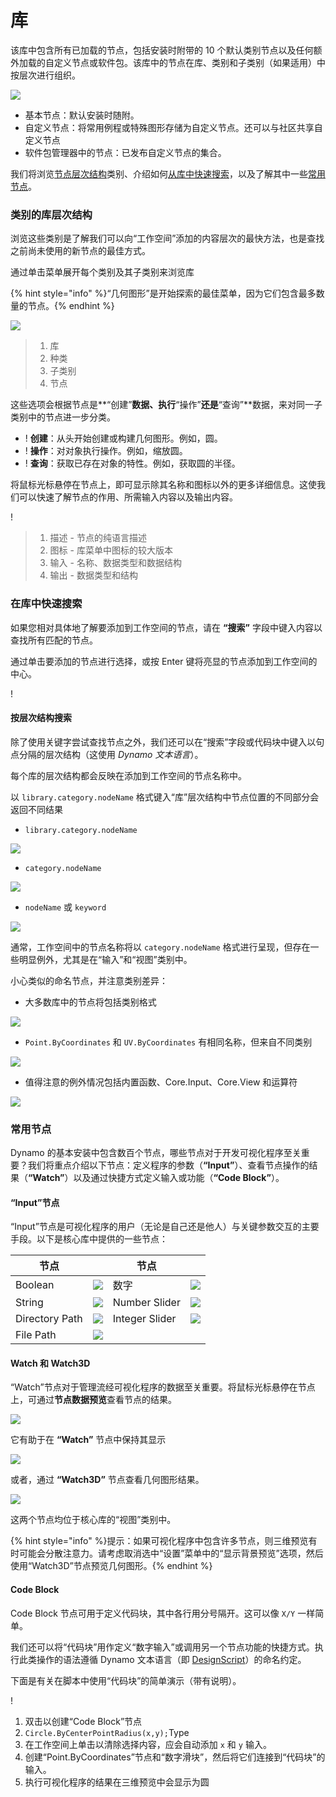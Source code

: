 # 库

该库中包含所有已加载的节点，包括安装时附带的 10 个默认类别节点以及任何额外加载的自定义节点或软件包。该库中的节点在库、类别和子类别（如果适用）中按层次进行组织。

![](images/3-2/library-libraryUI.jpg)

* 基本节点：默认安装时随附。
* 自定义节点：将常用例程或特殊图形存储为自定义节点。还可以与社区共享自定义节点
* 软件包管理器中的节点：已发布自定义节点的集合。

我们将浏览[节点层次结构](2-library.md#library-hierarchy-for-categories)类别、介绍如何[从库中快速搜索](2-library.md#search-by-hierarchy)，以及了解其中一些[常用节点](2-library.md#frequently-used-nodes)。

### 类别的库层次结构

浏览这些类别是了解我们可以向“工作空间”添加的内容层次的最快方法，也是查找之前尚未使用的新节点的最佳方式。

通过单击菜单展开每个类别及其子类别来浏览库

{% hint style="info" %}“几何图形”是开始探索的最佳菜单，因为它们包含最多数量的节点。{% endhint %}

![](images/3-2/library-modifiedandresizelibrarycategories.jpg)

> 1. 库
> 2. 种类
> 3. 子类别
> 4. 节点

这些选项会根据节点是**“创建”**数据、执行**“操作”**还是**“查询”**数据，来对同一子类别中的节点进一步分类。

* \![](<images/3-2/user interface - create.jpg>) **创建**：从头开始创建或构建几何图形。例如，圆。
* \![](<images/3-2/user interface - action.jpg>) **操作**：对对象执行操作。例如，缩放圆。
* \![](<images/3-2/user interface - query.jpg>) **查询**：获取已存在对象的特性。例如，获取圆的半径。

将鼠标光标悬停在节点上，即可显示除其名称和图标以外的更多详细信息。这使我们可以快速了解节点的作用、所需输入内容以及输出内容。

\![](<images/3-2/user interface - node description.jpg>)

> 1. 描述 - 节点的纯语言描述
> 2. 图标 - 库菜单中图标的较大版本
> 3. 输入 - 名称、数据类型和数据结构
> 4. 输出 - 数据类型和结构

### 在库中快速搜索

如果您相对具体地了解要添加到工作空间的节点，请在 **“搜索”** 字段中键入内容以查找所有匹配的节点。

通过单击要添加的节点进行选择，或按 Enter 键将亮显的节点添加到工作空间的中心。

\![](<images/3-2/user interface - search.jpg>)

#### 按层次结构搜索

除了使用关键字尝试查找节点之外，我们还可以在“搜索”字段或代码块中键入以句点分隔的层次结构（这使用 _Dynamo 文本语言_）。

每个库的层次结构都会反映在添加到工作空间的节点名称中。

以 `library.category.nodeName` 格式键入“库”层次结构中节点位置的不同部分会返回不同结果

* `library.category.nodeName`

![](images/3-2/library-searchbyhierarchygeometrypointbycoordinates\(1\).jpg)

* `category.nodeName`

![](images/3-2/library-searchbyhierarchy2pointbycoordinates.jpg)

* `nodeName` 或 `keyword`

![](images/3-2/library-searchbyhierarchy3bycoordinates.jpg)

通常，工作空间中的节点名称将以 `category.nodeName` 格式进行呈现，但存在一些明显例外，尤其是在“输入”和“视图”类别中。

小心类似的命名节点，并注意类别差异：

* 大多数库中的节点将包括类别格式

![](images/3-2/library-nodecategorydifferences1.jpg)

* `Point.ByCoordinates` 和 `UV.ByCoordinates` 有相同名称，但来自不同类别

![](images/3-2/library-nodecategorydifferences2.jpg)

* 值得注意的例外情况包括内置函数、Core.Input、Core.View 和运算符

![](images/3-2/library-nodecategorydifferences3.jpg)

### 常用节点

Dynamo 的基本安装中包含数百个节点，哪些节点对于开发可视化程序至关重要？我们将重点介绍以下节点：定义程序的参数（**“Input”**）、查看节点操作的结果（**“Watch”**）以及通过快捷方式定义输入或功能（**“Code Block”**）。

#### “Input”节点

“Input”节点是可视化程序的用户（无论是自己还是他人）与关键参数交互的主要手段。以下是核心库中提供的一些节点：

| 节点           |                                           | 节点           |                                           |
| -------------- | ----------------------------------------- | -------------- | ----------------------------------------- |
| Boolean        | ![](images/3-2/library-boolean.jpg)       | 数字         | ![](images/3-2/library-number.jpg)        |
| String         | ![](images/3-2/library-string.jpg)        | Number Slider  | ![](images/3-2/library-numberslider.jpg)  |
| Directory Path | ![](images/3-2/library-directorypath.jpg) | Integer Slider | ![](images/3-2/library-integerslider.jpg) |
| File Path      | ![](images/3-2/library-filepath.jpg)      |                |                                           |

#### Watch 和 Watch3D

“Watch”节点对于管理流经可视化程序的数据至关重要。将鼠标光标悬停在节点上，可通过**节点数据预览**查看节点的结果。

![](images/3-2/library-nodepreview.jpg)

它有助于在 **“Watch”** 节点中保持其显示

![](images/3-2/library-watchnode.jpg)

或者，通过 **“Watch3D”** 节点查看几何图形结果。

![](images/3-2/library-watch3dnode.gif)

这两个节点均位于核心库的“视图”类别中。

{% hint style="info" %}提示：如果可视化程序中包含许多节点，则三维预览有时可能会分散注意力。请考虑取消选中“设置”菜单中的“显示背景预览”选项，然后使用“Watch3D”节点预览几何图形。{% endhint %}

#### Code Block

Code Block 节点可用于定义代码块，其中各行用分号隔开。这可以像 `X/Y` 一样简单。

我们还可以将“代码块”用作定义“数字输入”或调用另一个节点功能的快捷方式。执行此类操作的语法遵循 Dynamo 文本语言（即 [DesignScript](../8\_coding\_in\_dynamo/8-1\_code-blocks-and-design-script/2-design-script-syntax.md)）的命名约定。

下面是有关在脚本中使用“代码块”的简单演示（带有说明）。

\![](<images/3-2/library-code block demo.gif>)

1. 双击以创建“Code Block”节点
2. `Circle.ByCenterPointRadius(x,y);`Type
3. 在工作空间上单击以清除选择内容，应会自动添加 `x` 和 `y` 输入。
4. 创建“Point.ByCoordinates”节点和“数字滑块”，然后将它们连接到“代码块”的输入。
5. 执行可视化程序的结果在三维预览中会显示为圆
